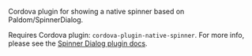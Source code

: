 
Cordova plugin for showing a native spinner based on Paldom/SpinnerDialog.

Requires Cordova plugin: `cordova-plugin-native-spinner`. For more info, please see the [Spinner Dialog plugin docs](https://github.com/greybax/cordova-plugin-native-spinner).
